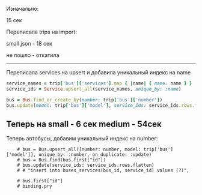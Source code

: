 

Изначально:

15 сек

Переписала trips на import:

small.json - 18 сек

не пошло - откатила

---------------
Переписала services на upsert и добавила уникальный индекс на name

```ruby
service_names = trip['bus']['services'].map { |name| { name: name } }
service_ids = Service.upsert_all(service_names, unique_by: :name)

bus = Bus.find_or_create_by(number: trip['bus']['number'])
bus.update(model: trip['bus']['model'], service_ids: service_ids.rows.flatten)
```

Теперь на small - 6 сек
medium - 54сек
-----------------
Теперь автобусы, добавим уникальный индекс на number:


        # bus = Bus.upsert_all([number: number, model: trip['bus']['model']], unique_by: :number, on_duplicate: :update)
        # bus = Bus.find(bus.first["id"])
        # bus.update(service_ids: service_ids.rows.flatten)
        # # "insert into buses_services(bus_id, service_id) values (?)",

        # bus.first["id"]
        # binding.pry